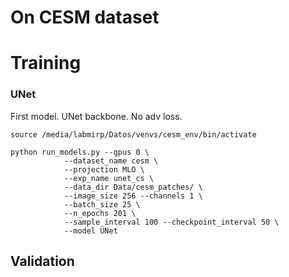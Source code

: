 
# On CESM dataset

# Training

### UNet 

First model. UNet backbone. No adv loss. 

```
source /media/labmirp/Datos/venvs/cesm_env/bin/activate 

python run_models.py --gpus 0 \
            --dataset_name cesm \
            --projection MLO \
            --exp_name unet_cs \
            --data_dir Data/cesm_patches/ \
            --image_size 256 --channels 1 \
            --batch_size 25 \
            --n_epochs 201 \
            --sample_interval 100 --checkpoint_interval 50 \
            --model UNet
```



## Validation


